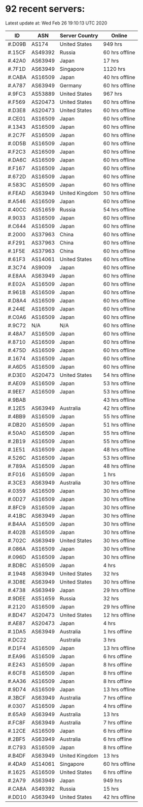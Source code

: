 # 92 recent servers:

Latest update at: Wed Feb 26 19:10:13 UTC 2020

| ID | ASN | Server Country | Online |
| -- | --- | -------------- | ------ |
| #.D09B | AS174 | United States | 949 hrs |
| #.15CF | AS49392 | Russia | 60 hrs offline |
| #.42A0 | AS63949 | Japan | 17 hrs |
| #.7F1D | AS63949 | Singapore | 1120 hrs |
| #.CABA | AS16509 | Japan | 40 hrs offline |
| #.A787 | AS63949 | Germany | 60 hrs offline |
| #.9FC3 | AS53889 | United States | 967 hrs |
| #.F569 | AS20473 | United States | 60 hrs offline |
| #.D3E8 | AS20473 | United States | 60 hrs offline |
| #.CE01 | AS16509 | Japan | 60 hrs offline |
| #.1343 | AS16509 | Japan | 60 hrs offline |
| #.2C7F | AS16509 | Japan | 60 hrs offline |
| #.0D5B | AS16509 | Japan | 60 hrs offline |
| #.F2C3 | AS16509 | Japan | 60 hrs offline |
| #.DA6C | AS16509 | Japan | 60 hrs offline |
| #.F167 | AS16509 | Japan | 60 hrs offline |
| #.672D | AS16509 | Japan | 60 hrs offline |
| #.583C | AS16509 | Japan | 60 hrs offline |
| #.FEAD | AS63949 | United Kingdom | 50 hrs offline |
| #.A546 | AS16509 | Japan | 60 hrs offline |
| #.40CC | AS51659 | Russia | 54 hrs offline |
| #.9033 | AS16509 | Japan | 60 hrs offline |
| #.C644 | AS16509 | Japan | 60 hrs offline |
| #.2000 | AS37963 | China | 60 hrs offline |
| #.F291 | AS37963 | China | 60 hrs offline |
| #.1F5E | AS37963 | China | 60 hrs offline |
| #.61F3 | AS14061 | United States | 60 hrs offline |
| #.3C74 | AS9009 | Japan | 60 hrs offline |
| #.E8AA | AS63949 | Japan | 60 hrs offline |
| #.E02A | AS16509 | Japan | 60 hrs offline |
| #.961B | AS16509 | Japan | 60 hrs offline |
| #.D8A4 | AS16509 | Japan | 60 hrs offline |
| #.244E | AS16509 | Japan | 60 hrs offline |
| #.C0A6 | AS16509 | Japan | 60 hrs offline |
| #.9C72 | N/A | N/A | 60 hrs offline |
| #.48A7 | AS16509 | Japan | 60 hrs offline |
| #.8710 | AS16509 | Japan | 60 hrs offline |
| #.475D | AS16509 | Japan | 60 hrs offline |
| #.1674 | AS16509 | Japan | 60 hrs offline |
| #.A6D5 | AS16509 | Japan | 60 hrs offline |
| #.D3E0 | AS20473 | United States | 54 hrs offline |
| #.AE09 | AS16509 | Japan | 53 hrs offline |
| #.9EE7 | AS16509 | Japan | 53 hrs offline |
| #.9BAB |  |  | 43 hrs offline |
| #.12E5 | AS63949 | Australia | 42 hrs offline |
| #.4BB9 | AS16509 | Japan | 55 hrs offline |
| #.DB20 | AS16509 | Japan | 51 hrs offline |
| #.50A0 | AS16509 | Japan | 55 hrs offline |
| #.2B19 | AS16509 | Japan | 55 hrs offline |
| #.1E51 | AS16509 | Japan | 48 hrs offline |
| #.526C | AS16509 | Japan | 53 hrs offline |
| #.789A | AS16509 | Japan | 48 hrs offline |
| #.F016 | AS16509 | Japan | 1 hrs |
| #.3CE3 | AS63949 | Australia | 30 hrs offline |
| #.0359 | AS16509 | Japan | 30 hrs offline |
| #.0D27 | AS16509 | Japan | 30 hrs offline |
| #.8FC9 | AS16509 | Japan | 30 hrs offline |
| #.41BC | AS63949 | Japan | 30 hrs offline |
| #.B4AA | AS16509 | Japan | 30 hrs offline |
| #.402B | AS16509 | Japan | 30 hrs offline |
| #.702C | AS63949 | United States | 30 hrs offline |
| #.086A | AS16509 | Japan | 30 hrs offline |
| #.096D | AS16509 | Japan | 30 hrs offline |
| #.BDBC | AS16509 | Japan | 4 hrs |
| #.1948 | AS63949 | United States | 32 hrs |
| #.3D8E | AS63949 | United States | 30 hrs offline |
| #.4738 | AS63949 | Japan | 29 hrs offline |
| #.9DEE | AS51659 | Russia | 32 hrs |
| #.2120 | AS16509 | Japan | 29 hrs offline |
| #.BD47 | AS20473 | United States | 12 hrs offline |
| #.AE87 | AS20473 | Japan | 4 hrs |
| #.1DA5 | AS63949 | Australia | 1 hrs offline |
| #.DC22 |  | Australia | 3 hrs |
| #.D1F4 | AS16509 | Japan | 13 hrs offline |
| #.EA96 | AS16509 | Japan | 6 hrs offline |
| #.E243 | AS16509 | Japan | 8 hrs offline |
| #.6CF8 | AS16509 | Japan | 8 hrs offline |
| #.AA36 | AS16509 | Japan | 8 hrs offline |
| #.9D74 | AS16509 | Japan | 13 hrs offline |
| #.3BCF | AS63949 | Australia | 7 hrs offline |
| #.0307 | AS16509 | Japan | 4 hrs offline |
| #.65A9 | AS63949 | Australia | 13 hrs |
| #.FC8F | AS63949 | Australia | 7 hrs offline |
| #.12CE | AS16509 | Japan | 6 hrs offline |
| #.2BF5 | AS63949 | Australia | 6 hrs offline |
| #.C793 | AS16509 | Japan | 8 hrs offline |
| #.B4DF | AS63949 | United Kingdom | 13 hrs |
| #.4DA9 | AS14061 | Singapore | 60 hrs offline |
| #.1625 | AS16509 | United States | 6 hrs offline |
| #.2A79 | AS63949 | Japan | 949 hrs |
| #.CA8A | AS49392 | Russia | 15 hrs |
| #.DD10 | AS63949 | United States | 42 hrs offline |

